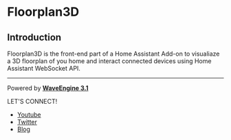 # Floorplan3D

## Introduction

Floorplan3D is the front-end part of a Home Assistant Add-on to visualiaze a 3D floorplan of you home and interact connected devices using Home Assistant WebSocket API.

----
Powered by **[WaveEngine 3.1](http://www.waveengine.net)**

LET'S CONNECT!

- [Youtube](https://www.youtube.com/subscription_center?add_user=WaveEngineChannel)
- [Twitter](https://twitter.com/WaveEngineTeam)
- [Blog](http://geeks.ms/waveengineteam/)
